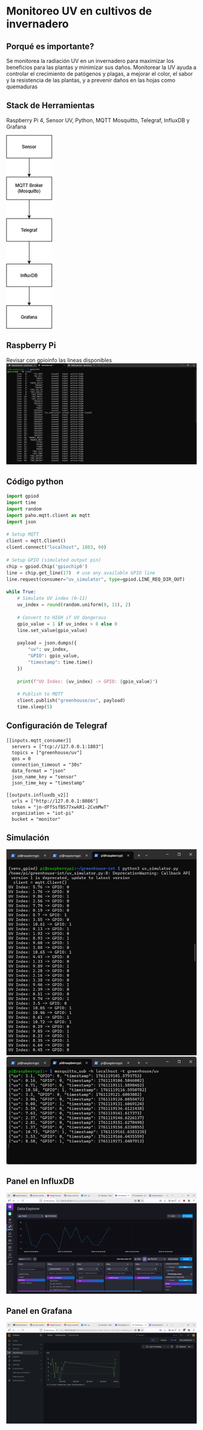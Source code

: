 # Monitoreo UV en cultivos de invernadero

## Porqué es importante?
Se monitorea la radiación UV en un invernadero para maximizar los beneficios para las plantas y minimizar sus daños. Monitorear la UV ayuda a controlar el crecimiento de patógenos y plagas, a mejorar el color, el sabor y la resistencia de las plantas, y a prevenir daños en las hojas como quemaduras

## Stack de Herramientas
Raspberry Pi 4, Sensor UV, Python, MQTT Mosquitto, Telegraf, InfluxDB y Grafana

![Diagrama](./images/diagrama.jpg)

## Raspberry Pi
Revisar con gpioinfo las lineas disponibles
![gpio](./images/gpioinfo.png)

## Código python
~~~ python
import gpiod
import time
import random
import paho.mqtt.client as mqtt
import json

# Setup MQTT
client = mqtt.Client()
client.connect("localhost", 1883, 60)

# Setup GPIO (simulated output pin)
chip = gpiod.Chip('gpiochip0')
line = chip.get_line(17)  # use any available GPIO line
line.request(consumer="uv_simulator", type=gpiod.LINE_REQ_DIR_OUT)

while True:
    # Simulate UV index (0–11)
    uv_index = round(random.uniform(0, 11), 2)

    # Convert to HIGH if UV dangerous
    gpio_value = 1 if uv_index > 8 else 0
    line.set_value(gpio_value)

    payload = json.dumps({
        "uv": uv_index,
        "GPIO": gpio_value,
        "timestamp": time.time()
    })

    print(f"UV Index: {uv_index} -> GPIO: {gpio_value}")

    # Publish to MQTT
    client.publish("greenhouse/uv", payload)
    time.sleep(5)
~~~
    
## Configuración de Telegraf
~~~
[[inputs.mqtt_consumer]]
  servers = ["tcp://127.0.0.1:1883"]
  topics = ["greenhouse/uv"]
  qos = 0
  connection_timeout = "30s"
  data_format = "json"
  json_name_key = "sensor"
  json_time_key = "timestamp"
  
[[outputs.influxdb_v2]]
  urls = ["http://127.0.0.1:8086"]
  token = "jn-dFfSsfBS77xwkR1-2CvmMwT"
  organization = "iot-pi"
  bucket = "monitor"
  ~~~

    
## Simulación

![simulacion](./images/simulacion-uv.png)
![mqtt](./images/simulacion-mqtt.png)

## Panel en InfluxDB

![influxdb](./images/panel-influxdb.png)

## Panel en Grafana

![grafana](./images/panel-grafana.png)